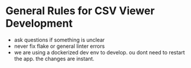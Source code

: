 # General Rules for CSV Viewer Development

- ask questions if something is unclear
- never fix flake or general linter errors
- we are using a dockerized dev env to develop. ou dont need to restart the app. the changes are instant.
